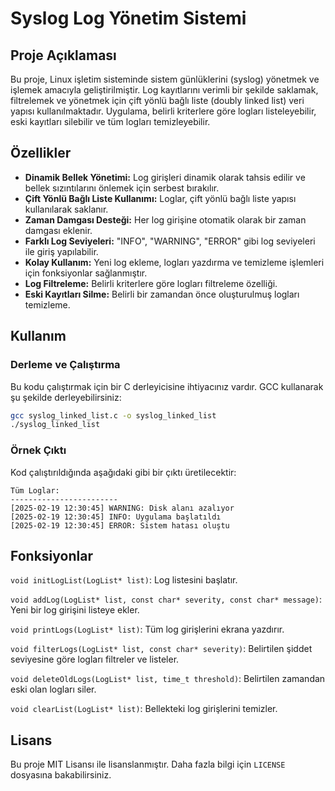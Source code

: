 # Syslog Log Yönetim Sistemi

## Proje Açıklaması
Bu proje, Linux işletim sisteminde sistem günlüklerini (syslog) yönetmek ve işlemek amacıyla geliştirilmiştir. Log kayıtlarını verimli bir şekilde saklamak, filtrelemek ve yönetmek için çift yönlü bağlı liste (doubly linked list) veri yapısı kullanılmaktadır. Uygulama, belirli kriterlere göre logları listeleyebilir, eski kayıtları silebilir ve tüm logları temizleyebilir.

## Özellikler

- **Dinamik Bellek Yönetimi:** Log girişleri dinamik olarak tahsis edilir ve bellek sızıntılarını önlemek için serbest bırakılır.
- **Çift Yönlü Bağlı Liste Kullanımı:** Loglar, çift yönlü bağlı liste yapısı kullanılarak saklanır.
- **Zaman Damgası Desteği:** Her log girişine otomatik olarak bir zaman damgası eklenir.
- **Farklı Log Seviyeleri:** "INFO", "WARNING", "ERROR" gibi log seviyeleri ile giriş yapılabilir.
- **Kolay Kullanım:** Yeni log ekleme, logları yazdırma ve temizleme işlemleri için fonksiyonlar sağlanmıştır.
- **Log Filtreleme:** Belirli kriterlere göre logları filtreleme özelliği.
- **Eski Kayıtları Silme:** Belirli bir zamandan önce oluşturulmuş logları temizleme.

## Kullanım

### Derleme ve Çalıştırma

Bu kodu çalıştırmak için bir C derleyicisine ihtiyacınız vardır. GCC kullanarak şu şekilde derleyebilirsiniz:

```sh
gcc syslog_linked_list.c -o syslog_linked_list
./syslog_linked_list
```

### Örnek Çıktı

Kod çalıştırıldığında aşağıdaki gibi bir çıktı üretilecektir:

```
Tüm Loglar:
------------------------
[2025-02-19 12:30:45] WARNING: Disk alanı azalıyor
[2025-02-19 12:30:45] INFO: Uygulama başlatıldı
[2025-02-19 12:30:45] ERROR: Sistem hatası oluştu
```

## Fonksiyonlar

`void initLogList(LogList* list)`: Log listesini başlatır.

`void addLog(LogList* list, const char* severity, const char* message)`: Yeni bir log girişini listeye ekler.

`void printLogs(LogList* list)`: Tüm log girişlerini ekrana yazdırır.

`void filterLogs(LogList* list, const char* severity)`: Belirtilen şiddet seviyesine göre logları filtreler ve listeler.

`void deleteOldLogs(LogList* list, time_t threshold)`: Belirtilen zamandan eski olan logları siler.

`void clearList(LogList* list)`: Bellekteki log girişlerini temizler.

## Lisans

Bu proje MIT Lisansı ile lisanslanmıştır. Daha fazla bilgi için `LICENSE` dosyasına bakabilirsiniz.


